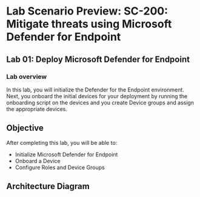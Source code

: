 # Lab Scenario Preview: SC-200: Mitigate threats using Microsoft Defender for Endpoint

## Lab 01: Deploy Microsoft Defender for Endpoint

### Lab overview

In this lab, you will initialize the Defender for the Endpoint environment. Next, you onboard the initial devices for your deployment by running the onboarding script on the devices and you create Device groups and assign the appropriate devices.

## Objective
  
After completing this lab, you will be able to:

- Initialize Microsoft Defender for Endpoint
- Onboard a Device
- Configure Roles and Device Groups

## Architecture Diagram



